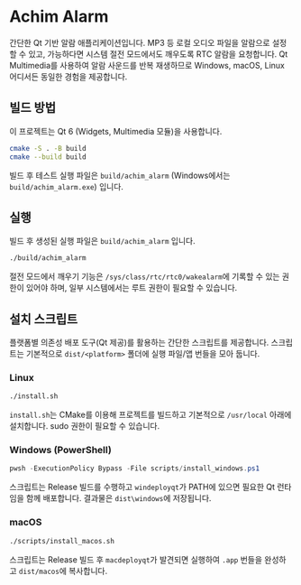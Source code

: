 # Achim Alarm

간단한 Qt 기반 알람 애플리케이션입니다. MP3 등 로컬 오디오 파일을 알람으로 설정할 수 있고, 가능하다면 시스템 절전 모드에서도 깨우도록 RTC 알람을 요청합니다. Qt Multimedia를 사용하여 알람 사운드를 반복 재생하므로 Windows, macOS, Linux 어디서든 동일한 경험을 제공합니다.

## 빌드 방법

이 프로젝트는 Qt 6 (Widgets, Multimedia 모듈)을 사용합니다.

```bash
cmake -S . -B build
cmake --build build
```

빌드 후 테스트 실행 파일은 `build/achim_alarm` (Windows에서는 `build/achim_alarm.exe`) 입니다.

## 실행

빌드 후 생성된 실행 파일은 `build/achim_alarm` 입니다.

```bash
./build/achim_alarm
```

절전 모드에서 깨우기 기능은 `/sys/class/rtc/rtc0/wakealarm`에 기록할 수 있는 권한이 있어야 하며, 일부 시스템에서는 루트 권한이 필요할 수 있습니다.

## 설치 스크립트

플랫폼별 의존성 배포 도구(Qt 제공)를 활용하는 간단한 스크립트를 제공합니다. 스크립트는 기본적으로 `dist/<platform>` 폴더에 실행 파일/앱 번들을 모아 둡니다.

### Linux

```bash
./install.sh
```

`install.sh`는 CMake를 이용해 프로젝트를 빌드하고 기본적으로 `/usr/local` 아래에 설치합니다. sudo 권한이 필요할 수 있습니다.

### Windows (PowerShell)

```powershell
pwsh -ExecutionPolicy Bypass -File scripts/install_windows.ps1
```

스크립트는 Release 빌드를 수행하고 `windeployqt`가 PATH에 있으면 필요한 Qt 런타임을 함께 배포합니다. 결과물은 `dist\windows`에 저장됩니다.

### macOS

```bash
./scripts/install_macos.sh
```

스크립트는 Release 빌드 후 `macdeployqt`가 발견되면 실행하여 `.app` 번들을 완성하고 `dist/macos`에 복사합니다.
